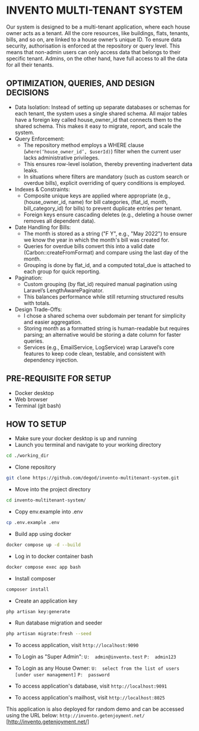 # INVENTO MULTI-TENANT SYSTEM

Our system is designed to be a multi-tenant application, where each house owner acts as a tenant. All the core resources, like buildings, flats, tenants, bills, and so on, are linked to a house owner’s unique ID. To ensure data security, authorisation is enforced at the repository or query level. This means that non-admin users can only access data that belongs to their specific tenant. Admins, on the other hand, have full access to all the data for all their tenants.

## OPTIMIZATION, QUERIES, AND DESIGN DECISIONS

-   Data Isolation: Instead of setting up separate databases or schemas for each tenant, the system uses a single shared schema. All major tables have a foreign key called house_owner_id that connects them to the shared schema. This makes it easy to migrate, report, and scale the system.
-   Query Enforcement:
    -   The repository method employs a WHERE clause (`where(‘house_owner_id’, $userId)`) filter when the current user lacks administrative privileges.
    -   This ensures row-level isolation, thereby preventing inadvertent data leaks.
    -   In situations where filters are mandatory (such as custom search or overdue bills), explicit overriding of query conditions is employed.
-   Indexes & Constraints:
    -   Composite unique keys are applied where appropriate (e.g., (house_owner_id, name) for bill categories, (flat_id, month, bill_category_id) for bills) to prevent duplicate entries per tenant.
    -   Foreign keys ensure cascading deletes (e.g., deleting a house owner removes all dependent data).
-   Date Handling for Bills:
    -   The month is stored as a string ("F Y", e.g., "May 2022") to ensure we know the year in which the month's bill was created for.
    -   Queries for overdue bills convert this into a valid date (Carbon::createFromFormat) and compare using the last day of the month.
    -   Grouping is done by flat_id, and a computed total_due is attached to each group for quick reporting.
-   Pagination:
    -   Custom grouping (by flat_id) required manual pagination using Laravel’s LengthAwarePaginator.
    -   This balances performance while still returning structured results with totals.
-   Design Trade-Offs:
    -   I chose a shared schema over subdomain per tenant for simplicity and easier aggregation.
    -   Storing month as a formatted string is human-readable but requires parsing; an alternative would be storing a date column for faster queries.
    -   Services (e.g., EmailService, LogService) wrap Laravel’s core features to keep code clean, testable, and consistent with dependency injection.

## PRE-REQUISITE FOR SETUP

-   Docker desktop
-   Web browser
-   Terminal (git bash)

## HOW TO SETUP

-   Make sure your docker desktop is up and running
-   Launch you terminal and navigate to your working directory

```bash
cd ./working_dir
```

-   Clone repository

```bash
git clone https://github.com/degod/invento-multitenant-system.git
```

-   Move into the project directory

```bash
cd invento-multitenant-system/
```

-   Copy env.example into .env

```bash
cp .env.example .env
```

-   Build app using docker

```bash
docker compose up -d --build
```

-   Log in to docker container bash

```bash
docker compose exec app bash
```

-   Install composer

```bash
composer install
```

-   Create an application key

```bash
php artisan key:generate
```

-   Run database migration and seeder

```bash
php artisan migrate:fresh --seed
```

-   To access application, visit
    `http://localhost:9090`

-   To Login as "Super Admin":
    `U:  admin@invento.test`
    `P:  admin123`

-   To Login as any House Owner:
    `U:  select from the list of users [under user management]`
    `P:  password`

-   To access application's database, visit
    `http://localhost:9091`

-   To access application's mailhost, visit
    `http://localhost:8025`

This application is also deployed for random demo and can be accessed using the URL below:
`http://invento.getenjoyment.net/` [http://invento.getenjoyment.net/]
